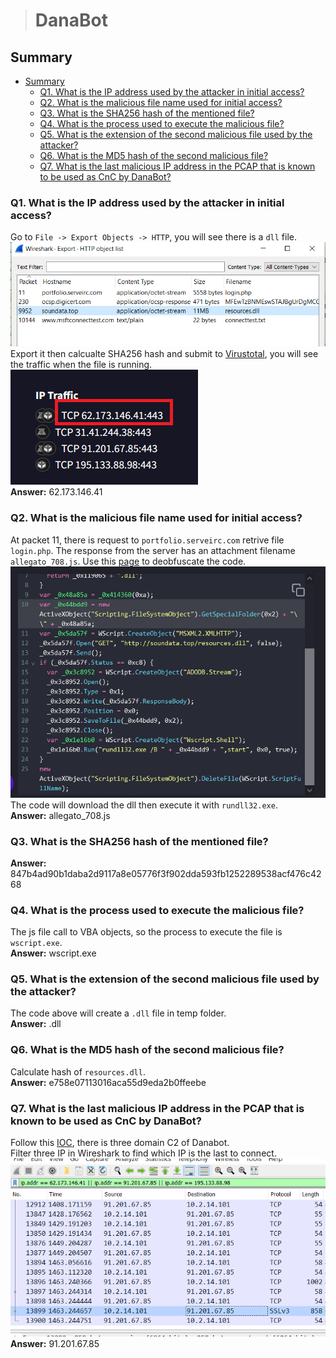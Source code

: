 > # DanaBot

## Summary
- [Summary](#summary)
  - [Q1. What is the IP address used by the attacker in initial access?](#q1-what-is-the-ip-address-used-by-the-attacker-in-initial-access)
  - [Q2. What is the malicious file name used for initial access?](#q2-what-is-the-malicious-file-name-used-for-initial-access)
  - [Q3. What is the SHA256 hash of the mentioned file?](#q3-what-is-the-sha256-hash-of-the-mentioned-file)
  - [Q4. What is the process used to execute the malicious file?](#q4-what-is-the-process-used-to-execute-the-malicious-file)
  - [Q5. What is the extension of the second malicious file used by the attacker?](#q5-what-is-the-extension-of-the-second-malicious-file-used-by-the-attacker)
  - [Q6. What is the MD5 hash of the second malicious file?](#q6-what-is-the-md5-hash-of-the-second-malicious-file)
  - [Q7. What is the last malicious IP address in the PCAP that is known to be used as CnC by DanaBot?](#q7-what-is-the-last-malicious-ip-address-in-the-pcap-that-is-known-to-be-used-as-cnc-by-danabot)

### Q1. What is the IP address used by the attacker in initial access?
Go to `File -> Export Objects -> HTTP`, you will see there is a `dll` file.<br>
![](images/1.png)<br>
Export it then calcualte SHA256 hash and submit to [Virustotal](https://www.virustotal.com/gui/file/2597322a49a6252445ca4c8d713320b238113b3b8fd8a2d6fc1088a5934cee0e/behavior), you will see the traffic when the file is running.<br>
![](images/2.png)<br>
**Answer:** 62.173.146.41

### Q2. What is the malicious file name used for initial access?
At packet 11, there is request to `portfolio.serveirc.com` retrive file `login.php`. The response from the server has an attachment filename `allegato_708.js`. Use this [page](https://obf-io.deobfuscate.io/) to deobfuscate the code.<br>
![](images/3.png)<br>
The code will download the dll then execute it with `rundll32.exe`.<br>
**Answer:** allegato_708.js

### Q3. What is the SHA256 hash of the mentioned file?
**Answer:** 847b4ad90b1daba2d9117a8e05776f3f902dda593fb1252289538acf476c4268

### Q4. What is the process used to execute the malicious file?
The js file call to VBA objects, so the process to execute the file is `wscript.exe`.<br>
**Answer:** wscript.exe

### Q5. What is the extension of the second malicious file used by the attacker?
The code above will create a `.dll` file in temp folder.<br>
**Answer:** .dll

### Q6. What is the MD5 hash of the second malicious file?
Calculate hash of `resources.dll`.<br>
**Answer:** e758e07113016aca55d9eda2b0ffeebe

### Q7. What is the last malicious IP address in the PCAP that is known to be used as CnC by DanaBot?
Follow this [IOC](https://github.com/PaloAltoNetworks/Unit42-timely-threat-intel/blob/main/2024-02-14-IOCs-from-Danabot-infection.txt), there is three domain C2 of Danabot.<br>
Filter three IP in Wireshark to find which IP is the last to connect.<br>
![](images/4.png)<br>
**Answer:** 91.201.67.85
